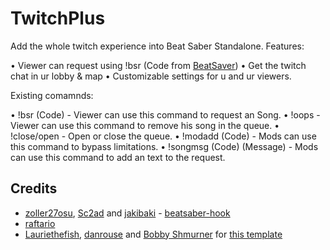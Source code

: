 # TwitchPlus

Add the whole twitch experience into Beat Saber Standalone.
Features:

• Viewer can request using !bsr (Code from [BeatSaver](https://beatsaver.com/))
• Get the twitch chat in ur lobby & map
• Customizable settings for u and ur viewers.

Existing comamnds:

• !bsr (Code) - Viewer can use this command to request an Song.
• !oops - Viewer can use this command to remove his song in the queue.
• !close/open - Open or close the queue.
• !modadd (Code) - Mods can use this command to bypass limitations.
• !songmsg (Code) (Message) - Mods can use this command to add an text to the request.

## Credits

* [zoller27osu](https://github.com/zoller27osu), [Sc2ad](https://github.com/Sc2ad) and [jakibaki](https://github.com/jakibaki) - [beatsaber-hook](https://github.com/sc2ad/beatsaber-hook)
* [raftario](https://github.com/raftario)
* [Lauriethefish](https://github.com/Lauriethefish), [danrouse](https://github.com/danrouse) and [Bobby Shmurner](https://github.com/BobbyShmurner) for [this template](https://github.com/Lauriethefish/quest-mod-template)
